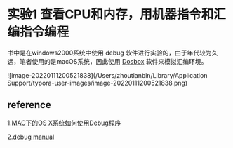 

# 实验1 查看CPU和内存，用机器指令和汇编指令编程

书中是在windows2000系统中使用 debug 软件进行实验的，由于年代较为久远，笔者使用的是macOS系统，因此使用 [Dosbox](https://www.dosbox.com/download.php?main=1) 软件来模拟汇编环境。

![image-20220111200521838](/Users/zhoutianbin/Library/Application Support/typora-user-images/image-20220111200521838.png)

## reference

1.[MAC下的OS X系统如何使用Debug程序](https://www.jianshu.com/p/147be16882e9)

2.[debug manual](http://www.eng.uerj.br/~raul/micro/DEBUG%20Manual.pdf)